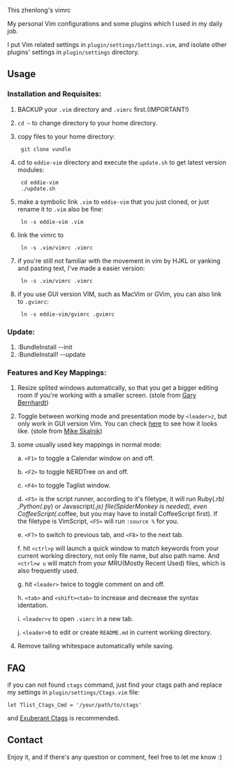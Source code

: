 This zhenlong's vimrc


My personal Vim configurations and some plugins which I used in my daily job.

I put Vim related settings in `plugin/settings/Settings.vim`, and isolate other plugins' settings in `plugin/settings` directory.



## Usage

### Installation and Requisites:

1. BACKUP your `.vim` directory and `.vimrc` first.(IMPORTANT!)

2. `cd ~` to change directory to your home directory.

3. copy files to your home directory:

        git clone vundle

4. cd to `eddie-vim` directory and execute the `update.sh` to get latest version modules:

        cd eddie-vim
        ./update.sh

5. make a symbolic link `.vim` to `eddie-vim` that you just cloned, or just rename it to `.vim` also be fine:

        ln -s eddie-vim .vim

6. link the vimrc to

        ln -s .vim/vimrc .vimrc

7. if you're still not familiar with the movement in vim by HJKL or yanking and pasting text, I've made a easier version:

        ln -s .vim/vimrc .vimrc

8. if you use GUI version VIM, such as MacVim or GVim, you can also link to `.gvimrc`:

        ln -s eddie-vim/gvimrc .gvimrc


### Update:

1. :BundleInstall  --init
2. :BundleInstall! --update

### Features and Key Mappings:

1. Resize splited windows automatically, so that you  get a bigger editing room if you're working with a smaller screen. (stole from [Gary Bernhardt](https://github.com/garybernhardt))

2. Toggle between working mode and presentation mode by `<leader>z`, but only work in GUI version Vim. You can check [here](http://blog.eddie.com.tw/2012/03/14/switch-to-presentation-mode/) to see how it looks like. (stole from [Mike Skalnik](https://github.com/skalnik))

3. some usually used key mappings in normal mode:

    a. `<F1>` to toggle a Calendar window on and off.

    b. `<F2>` to toggle NERDTree on and off.

    c. `<F4>` to toggle Taglist window.

    d. `<F5>` is the script runner, according to it's filetype, it will run Ruby(*.rb) ,Python(*.py) or Javascript(*.js) file(SpiderMonkey is needed), even CoffeeScript(*.coffee, but you may have to install CoffeeScript first). If the filetype is VimScript, `<F5>` will run `:source %` for you.

    e. `<F7>` to switch to previous tab, and `<F8>` to the next tab.

    f. hit `<ctrl>p` will launch a quick window to match keywords from your current working directory, not only file name, but also path name. And `<ctrl>w u` will match from your MRU(Mostly Recent Used) files, which is also frequently used.

    g. hit `<leader>` twice to toggle comment on and off.

    h. `<tab>` and `<shift><tab>` to increase and decrease the syntax identation.


    i. `<leader>v` to open `.vimrc` in a new tab.

    j. `<leader>0` to edit or create `README.md` in current working directory.

4. Remove tailing whitespace automatically while saving.

## FAQ

if you can not found `ctags` command, just find your ctags path and replace my settings in `plugin/settings/Ctags.vim` file:

    let Tlist_Ctags_Cmd = '/your/path/to/ctags'

and [Exuberant Ctags](http://ctags.sourceforge.net/) is recommended.

## Contact

Enjoy it, and if there's any question or comment, feel free to let me know :)
